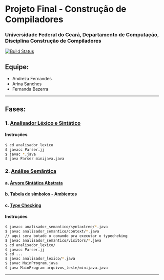 # Projeto Final - Construção de Compiladores
### Universidade Federal do Ceará, Departamento de Computação, Disciplina Construção de Compiladores
[![Build Status](https://travis-ci.org/joemccann/dillinger.svg?branch=master)](https://travis-ci.org/joemccann/dillinger)

## Equipe:
  - Andreza Fernandes
  - Arina Sanches
  - Fernanda Bezerra

---

## Fases:
### 1. [Analisador Léxico e Sintático](analisador_lexico/)
#### Instruções
```sh
$ cd analisador_lexico
$ javacc Parser.jj
$ javac *.java
$ java Parser minijava.java
```

### 2. [Análise Semântica](analisador_semantico/)
#### a. [Árvore Sintática Abstrata](analisador_semantico/syntaxtree/)
#### b. [Tabela de símbolos - Ambientes](analisador_semantico/visitors/SymbolTable.java)
#### c. [Type Checking](analisador_semantico/visitors/TypeChecking.java)
#### Instruções
```sh
$ javacc analisador_semantico/syntaxtree/*.java
$ javac analisador_semantico/context/*.java
// aqui sera botado o comando pra executar o typecheking
$ javac analisador_semantico/visitors/*.java
$ cd analisador_lexico/
$ javacc Parser.jj
$ cd ...
$ javac analisador_lexico/*.java
$ javac MainProgram.java
$ java MainProgram arquivos_teste/minijava.java
```
---
